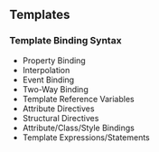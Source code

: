 ## Templates

### Template Binding Syntax

* Property Binding
* Interpolation
* Event Binding
* Two-Way Binding
* Template Reference Variables
* Attribute Directives
* Structural Directives
* Attribute/Class/Style Bindings
* Template Expressions/Statements
